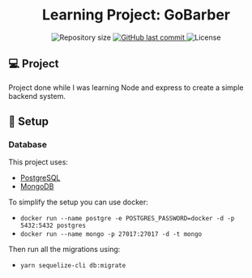 <h1 align="center">
  Learning Project: GoBarber
</h1>
<p align="center">
  <img alt="Repository size" src="https://img.shields.io/github/repo-size/marceloschreiber/gobarber">

  <a href="https://github.com/marceloschreiber/gobarber/commits/master">
    <img alt="GitHub last commit" src="https://img.shields.io/github/last-commit/marceloschreiber/gobarber">
  </a>

  <img alt="License" src="https://img.shields.io/badge/license-MIT-brightgreen">
</p>

## 💻 Project

Project done while I was learning Node and express to create a simple backend system.

## :memo: Setup

### Database

This project uses:

- [PostgreSQL](https://www.postgresql.org/)
- [MongoDB](https://www.mongodb.com/)

To simplify the setup you can use docker:

- `docker run --name postgre -e POSTGRES_PASSWORD=docker -d -p 5432:5432 postgres`
- `docker run --name mongo -p 27017:27017 -d -t mongo`

Then run all the migrations using:

- `yarn sequelize-cli db:migrate`
